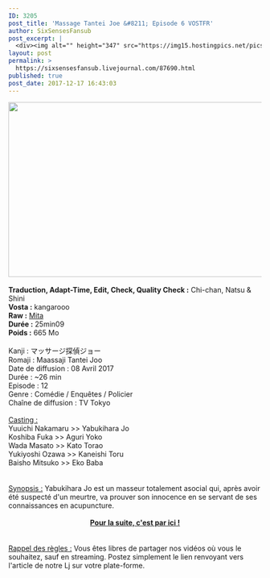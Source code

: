 ```yaml
---
ID: 3205
post_title: 'Massage Tantei Joe &#8211; Episode 6 VOSTFR'
author: SixSensesFansub
post_excerpt: |
  <div><img alt="" height="347" src="https://img15.hostingpics.net/pics/259331masaje.jpg" width="520"></div><br><b>Traduction, Adapt-Time, Edit, Check, Quality Check :</b> Chi-chan, Natsu &amp; Shini<br><b>Vosta :</b> kangarooo<br><b>Raw :</b> <a href="https://kal519.wordpress.com/" rel="nofollow">Mita</a><br><b>Dur&eacute;e :</b> 25min09<br><b>Poids :</b> 665 Mo<br><br>Kanji : &#12510;&#12483;&#12469;&#12540;&#12472;&#25506;&#20597;&#12472;&#12519;&#12540;<br>Romaji : Maassaji Tantei Joo<br>Date de diffusion : 08 Avril 2017<br>Dur&eacute;e : ~26 min<br>Episode : 12<br>Genre : Com&eacute;die / Enqu&ecirc;tes / Policier<br>Cha&icirc;ne de diffusion : TV Tokyo<br><br><u>Casting :</u><br>Yuuichi Nakamaru &gt;&gt; Yabukihara Jo<br>Koshiba Fuka &gt;&gt; Aguri Yoko<br>Wada Masato &gt;&gt; Kato Torao<br>Yukiyoshi Ozawa &gt;&gt; Kaneishi Toru<br>Baisho Mitsuko &gt;&gt; Eko Baba<br><br><br><u>Synopsis :</u> Yabukihara Jo est un masseur totalement asocial qui, apr&egrave;s avoir &eacute;t&eacute; suspect&eacute; d'un meurtre, va prouver son innocence en se servant de ses connaissances en acupuncture.<br><br><div><a href="http://six-senses.actifforum.com/t7830-massage-tantei-joe-episode-6-vostfr#67487" rel="nofollow"><b>Pour la suite, c'est par ici !</b></a></div><br><br><u>Rappel des r&egrave;gles :</u> Vous &ecirc;tes libres de partager nos vid&eacute;os o&ugrave; vous le souhaitez, sauf en streaming. Postez simplement le lien renvoyant vers l'article de notre Lj sur votre plate-forme.
layout: post
permalink: >
  https://sixsensesfansub.livejournal.com/87690.html
published: true
post_date: 2017-12-17 16:43:03
---
```

<div style="text-align:center"><img alt="" height="347" src="https://united-subs.dearclouds.com/wp-content/uploads/2018/04/65cc9d219323d72a850ec25a3575b82d.jpg" width="520" /></div><br /><b>Traduction, Adapt-Time, Edit, Check, Quality Check :</b> Chi-chan, Natsu &amp; Shini<br /><b>Vosta :</b> kangarooo<br /><b>Raw :</b> <a href="https://kal519.wordpress.com/" rel="nofollow">Mita</a><br /><b>Dur&eacute;e :</b> 25min09<br /><b>Poids :</b> 665 Mo<br /><br />Kanji : マッサージ探偵ジョー<br />Romaji : Maassaji Tantei Joo<br />Date de diffusion : 08 Avril 2017<br />Dur&eacute;e : ~26 min<br />Episode : 12<br />Genre : Com&eacute;die / Enqu&ecirc;tes / Policier<br />Cha&icirc;ne de diffusion : TV Tokyo<br /><br /><u>Casting :</u><br />Yuuichi Nakamaru &gt;&gt; Yabukihara Jo<br />Koshiba Fuka &gt;&gt; Aguri Yoko<br />Wada Masato &gt;&gt; Kato Torao<br />Yukiyoshi Ozawa &gt;&gt; Kaneishi Toru<br />Baisho Mitsuko &gt;&gt; Eko Baba<br /><br /><br /><u>Synopsis :</u> Yabukihara Jo est un masseur totalement asocial qui, apr&egrave;s avoir &eacute;t&eacute; suspect&eacute; d&#39;un meurtre, va prouver son innocence en se servant de ses connaissances en acupuncture.<br /><br /><div style="text-align:center"><a href="http://six-senses.actifforum.com/t7830-massage-tantei-joe-episode-6-vostfr#67487" rel="nofollow"><b>Pour la suite, c&#39;est par ici !</b></a></div><br /><br /><u>Rappel des r&egrave;gles :</u> Vous &ecirc;tes libres de partager nos vid&eacute;os o&ugrave; vous le souhaitez, sauf en streaming. Postez simplement le lien renvoyant vers l&#39;article de notre Lj sur votre plate-forme.